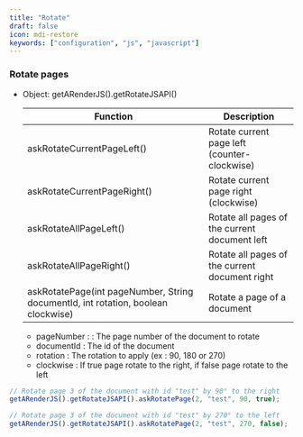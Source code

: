 ```yaml
---
title: "Rotate"
draft: false
icon: mdi-restore
keywords: ["configuration", "js", "javascript"]
---
```


### Rotate pages

- Object: getARenderJS().getRotateJSAPI()

    | Function                                                                          | Description                                    |
    | --------------------------------------------------------------------------------- | ---------------------------------------------- |
    | askRotateCurrentPageLeft()                                                        | Rotate current page left (counter-clockwise)   |
    | askRotateCurrentPageRight()                                                       | Rotate current page right (clockwise)          |
    | askRotateAllPageLeft()                                                            | Rotate all pages of the current document left  |
    | askRotateAllPageRight()                                                           | Rotate all pages of the current document right |
    | askRotatePage(int pageNumber, String documentId, int rotation, boolean clockwise) | Rotate a page of a document                    |
    
    * pageNumber : : The page number of the document to rotate
    * documentId : The id of the document
    * rotation : The rotation to apply (ex : 90, 180 or 270)
    * clockwise : If true page rotate to the right, if false page rotate to the left


```js
// Rotate page 3 of the document with id "test" by 90° to the right
getARenderJS().getRotateJSAPI().askRotatePage(2, "test", 90, true);

// Rotate page 3 of the document with id "test" by 270° to the left
getARenderJS().getRotateJSAPI().askRotatePage(2, "test", 270, false);
```

